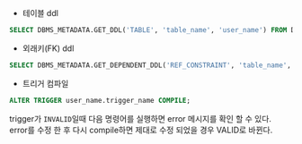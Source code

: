 - 테이블 ddl
```sql
SELECT DBMS_METADATA.GET_DDL('TABLE', 'table_name', 'user_name') FROM DUAL;
```

- 외래키(FK) ddl 
```sql
SELECT DBMS_METADATA.GET_DEPENDENT_DDL('REF_CONSTRAINT', 'table_name', 'user_name') FROM DUAL;
```


- 트리거 컴파일
```sql
ALTER TRIGGER user_name.trigger_name COMPILE;
```
trigger가 `INVALID`일때 다음 명령어를 실행하면 error 메시지를 확인 할 수 있다.<br/>
error를 수정 한 후 다시 compile하면 제대로 수정 되었을 경우 VALID로 바뀐다.
